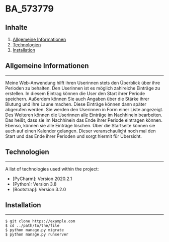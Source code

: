 # BA_573779
## Inhalte
1. [Allgemeine Informationen](#allgemeine-informationen)
2. [Technologien](#technologien)
3. [Installation](#installation)


## Allgemeine Informationen
***
Meine Web-Anwendung hilft ihren Userinnen stets den Überblick über ihre Perioden zu behalten. Den Userinnen ist es möglich zahlreiche Einträge zu erstellen. In diesem Eintrag können die User den Start ihrer Periode speichern.
Außerdem können Sie auch Angaben über die Stärke ihrer Blutung und ihre Laune machen. Diese Einträge können dann später abgerufen werden. Sie werden den Userinnen in Form einer Liste angezeigt. 
Des Weiteren können die Userinnen alle Einträge im Nachhinein bearbeiten. Das heißt, dass sie im Nachhinein das Ende ihrer Periode eintragen können.
Ebenso, können sie alle Einträge löschen. Über die Startseite können sie auch auf einen Kalender gelangen. Dieser veranschaulicht noch mal den  Start und das Ende ihrer Perioden und sorgt hiermit für Übersicht.



## Technologien
***
A list of technologies used within the project:
* [PyCharm]: Version 2020.2.1
* [Python]: Version 3.8
* [Bootstrap]: Version 3.2.0

## Installation
***
```
$ git clone https://example.com
$ cd ../path/to/the/file
$ python manage.py migrate
$ python manage.py runserver
```




